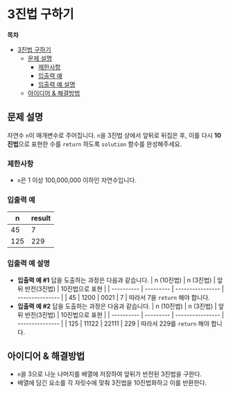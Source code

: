 # 3진법 구하기

**목차**

- [3진법 구하기](#3진법-구하기)
  - [문제 설명](#문제-설명)
    - [제한사항](#제한사항)
    - [입출력 예](#입출력-예)
    - [입출력 예 설명](#입출력-예-설명)
  - [아이디어 & 해결방법](#아이디어--해결방법)

## 문제 설명

자연수 `n`이 매개변수로 주어집니다. `n`을 3진법 상에서 앞뒤로 뒤집은 후, 이를 다시 **10진법**으로 표현한 수를 `return` 하도록 `solution` 함수를 완성해주세요.

### 제한사항

- `n`은 1 이상 100,000,000 이하인 자연수입니다.

### 입출력 예

| n   | result |
| --- | ------ |
| 45  | 7      |
| 125 | 229    |

### 입출력 예 설명

- **입출력 예 #1**
  답을 도출하는 과정은 다음과 같습니다.
  | n (10진법) | n (3진법) | 앞뒤 반전(3진법) | 10진법으로 표현 |
  | ---------- | --------- | ---------------- | --------------- |
  | 45 | 1200 | 0021 | 7 |
  따라서 7을 `return` 해야 합니다.
- **입출력 예 #2**
  답을 도출하는 과정은 다음과 같습니다.
  | n (10진법) | n (3진법) | 앞뒤 반전(3진법) | 10진법으로 표현 |
  | ---------- | --------- | ---------------- | --------------- |
  | 125 | 11122 | 22111 | 229 |
  따라서 229를 `return` 해야 합니다.

## 아이디어 & 해결방법

- `n`을 3으로 나눈 나머지를 배열에 저장하여 앞뒤가 반전된 3진법을 구한다.
- 배열에 담긴 요소를 각 자릿수에 맞춰 3진법을 10진법화하고 이를 반환한다.
